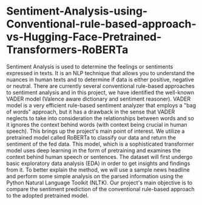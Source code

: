 # Sentiment-Analysis-using-Conventional-rule-based-approach-vs-Hugging-Face-Pretrained-Transformers-RoBERTa

Sentiment Analysis is used to determine the feelings or sentiments expressed in texts. It is an NLP technique that allows you to understand the nuances in human texts and to determine if data is either positive, negative or neutral. There are currently several conventional rule-based approaches to sentiment analysis and in this project, we have identified the well-known VADER model (Valence aware dictionary and sentiment reasoner). VADER model is a very efficient rule-based sentiment analyzer that employs a "bag of words" approach, but it has a drawback in the sense that VADER neglects to take into consideration the relationships between words and so it ignores the context behind words (with context being crucial in human speech). This brings up the project's main point of interest. We utilize a pretrained model called RoBERTa to classify our data and return the sentiment of the fed data. This model, which is a sophisticated transformer model uses deep learning in the form of pretraining and examines the context behind human speech or sentences. The dataset will first undergo basic exploratory data analysis (EDA) in order to get insights and findings from it. To better explain the method, we will use a sample news headline and perform some simple analysis on the parsed information using the Python Natural Language Toolkit (NLTK).
Our project's main objective is to compare the sentiment prediction of the conventional rule-based approach to the adopted pretrained model.
